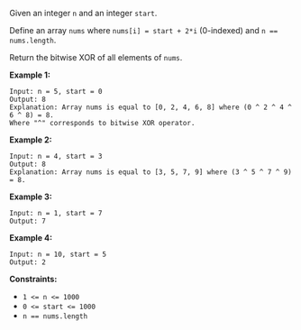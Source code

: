 Given an integer `n` and an integer `start`.

Define an array `nums` where `nums[i] = start + 2*i` (0-indexed) and `n ==
nums.length`.

Return the bitwise XOR of all elements of `nums`.



**Example 1:**

    
    
    Input: n = 5, start = 0
    Output: 8
    Explanation: Array nums is equal to [0, 2, 4, 6, 8] where (0 ^ 2 ^ 4 ^ 6 ^ 8) = 8.
    Where "^" corresponds to bitwise XOR operator.
    

**Example 2:**

    
    
    Input: n = 4, start = 3
    Output: 8
    Explanation: Array nums is equal to [3, 5, 7, 9] where (3 ^ 5 ^ 7 ^ 9) = 8.

**Example 3:**

    
    
    Input: n = 1, start = 7
    Output: 7
    

**Example 4:**

    
    
    Input: n = 10, start = 5
    Output: 2
    



**Constraints:**

  * `1 <= n <= 1000`
  * `0 <= start <= 1000`
  * `n == nums.length`

